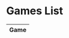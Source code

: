 # Games List

<table id="GamesList">
<thead>
	<tr>
		<th colspan="2">Game</th>
	</tr>
</thead>
<tbody>
</tbody>
</table>

